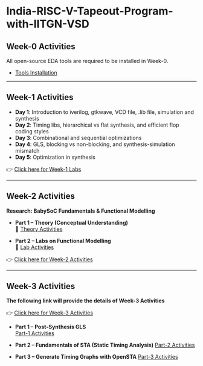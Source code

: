 # India-RISC-V-Tapeout-Program-with-IITGN-VSD

## Week-0 Activities
All open-source EDA tools are required to be installed in Week-0.  

- [Tools Installation](week0.md)

---

## Week-1 Activities

- **Day 1**: Introduction to iverilog, gtkwave, VCD file, .lib file, simulation and synthesis  
- **Day 2**: Timing libs, hierarchical vs flat synthesis, and efficient flop coding styles  
- **Day 3**: Combinational and sequential optimizations  
- **Day 4**: GLS, blocking vs non-blocking, and synthesis-simulation mismatch  
- **Day 5**: Optimization in synthesis  

👉 [Click here for Week-1 Labs](week1.md)

---

## Week-2 Activities

**Research: BabySoC Fundamentals & Functional Modelling**

- **Part 1 – Theory (Conceptual Understanding)**  
  📄 [Theory Activities](week2-part1-theory.pdf)

- **Part 2 – Labs on Functional Modelling**  
  📄 [Lab Activities](week2-part2-lab.pdf)

👉 [Click here for Week-2 Activities](week2_BabySoC.md)

---

## Week-3 Activities

**The following link will provide the details of Week-3 Activities**

👉 [Click here for Week-3 Activities](week3/week3.md)

- **Part 1 – Post-Synthesis GLS**  
  [Part-1 Activities](week3/week3_p1_Post_Synthesis_GLS.md)

- **Part 2 – Fundamentals of STA (Static Timing Analysis)**
  [Part-2 Activities](week3/week3_p2_Fundamentals_of_STA.md)

- **Part 3 – Generate Timing Graphs with OpenSTA**
  [Part-3 Activities](week3/week3_p3_Generate_Timing_Graphs_with_OpenSTA.md)
